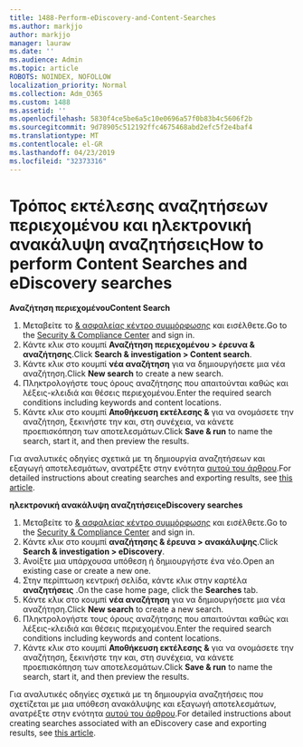 ```yaml
---
title: 1488-Perform-eDiscovery-and-Content-Searches
ms.author: markjjo
author: markjjo
manager: lauraw
ms.date: ''
ms.audience: Admin
ms.topic: article
ROBOTS: NOINDEX, NOFOLLOW
localization_priority: Normal
ms.collection: Adm_O365
ms.custom: 1488
ms.assetid: ''
ms.openlocfilehash: 5830f4ce5be6a5c10e0696a57f0b83b4c5606f2b
ms.sourcegitcommit: 9d78905c512192ffc4675468abd2efc5f2e4baf4
ms.translationtype: MT
ms.contentlocale: el-GR
ms.lasthandoff: 04/23/2019
ms.locfileid: "32373316"
---
```

# <a name="how-to-perform-content-searches-and-ediscovery-searches"></a><span data-ttu-id="84295-102">Τρόπος εκτέλεσης αναζητήσεων περιεχομένου και ηλεκτρονική ανακάλυψη αναζητήσεις</span><span class="sxs-lookup"><span data-stu-id="84295-102">How to perform Content Searches and eDiscovery searches</span></span>

<span data-ttu-id="84295-103">**Αναζήτηση περιεχομένου**</span><span class="sxs-lookup"><span data-stu-id="84295-103">**Content Search**</span></span>

1. <span data-ttu-id="84295-104">Μεταβείτε το [& ασφαλείας κέντρο συμμόρφωσης](https://protection.office.com) και εισέλθετε.</span><span class="sxs-lookup"><span data-stu-id="84295-104">Go to the [Security & Compliance Center](https://protection.office.com) and sign in.</span></span>
2. <span data-ttu-id="84295-105">Κάντε κλικ στο κουμπί **Αναζήτηση περιεχομένου > έρευνα & αναζήτησης**.</span><span class="sxs-lookup"><span data-stu-id="84295-105">Click **Search & investigation > Content search**.</span></span>
3. <span data-ttu-id="84295-106">Κάντε κλικ στο κουμπί **νέα αναζήτηση** για να δημιουργήσετε μια νέα αναζήτηση.</span><span class="sxs-lookup"><span data-stu-id="84295-106">Click **New search** to create a new search.</span></span>
4. <span data-ttu-id="84295-107">Πληκτρολογήστε τους όρους αναζήτησης που απαιτούνται καθώς και λέξεις-κλειδιά και θέσεις περιεχομένου.</span><span class="sxs-lookup"><span data-stu-id="84295-107">Enter the required search conditions including keywords and content locations.</span></span>  
5. <span data-ttu-id="84295-108">Κάντε κλικ στο κουμπί **Αποθήκευση εκτέλεσης &** για να ονομάσετε την αναζήτηση, ξεκινήστε την και, στη συνέχεια, να κάνετε προεπισκόπηση των αποτελεσμάτων.</span><span class="sxs-lookup"><span data-stu-id="84295-108">Click **Save & run** to name the search, start it, and then preview the results.</span></span> 
 
<span data-ttu-id="84295-109">Για αναλυτικές οδηγίες σχετικά με τη δημιουργία αναζητήσεων και εξαγωγή αποτελεσμάτων, ανατρέξτε στην ενότητα [αυτού του άρθρου](https://docs.microsoft.com/office365/securitycompliance/content-search).</span><span class="sxs-lookup"><span data-stu-id="84295-109">For detailed instructions about creating searches and exporting results, see [this article](https://docs.microsoft.com/office365/securitycompliance/content-search).</span></span>

<span data-ttu-id="84295-110">**ηλεκτρονική ανακάλυψη αναζητήσεις**</span><span class="sxs-lookup"><span data-stu-id="84295-110">**eDiscovery searches**</span></span>

1. <span data-ttu-id="84295-111">Μεταβείτε το [& ασφαλείας κέντρο συμμόρφωσης](https://protection.office.com) και εισέλθετε.</span><span class="sxs-lookup"><span data-stu-id="84295-111">Go to the [Security & Compliance Center](https://protection.office.com) and sign in.</span></span>
2. <span data-ttu-id="84295-112">Κάντε κλικ στο κουμπί **αναζήτησης & έρευνα > ανακάλυψης**.</span><span class="sxs-lookup"><span data-stu-id="84295-112">Click **Search & investigation > eDiscovery**.</span></span>
3. <span data-ttu-id="84295-113">Ανοίξτε μια υπάρχουσα υπόθεση ή δημιουργήστε ένα νέο.</span><span class="sxs-lookup"><span data-stu-id="84295-113">Open an existing case or create a new one.</span></span>
4. <span data-ttu-id="84295-114">Στην περίπτωση κεντρική σελίδα, κάντε κλικ στην καρτέλα **αναζητήσεις** .</span><span class="sxs-lookup"><span data-stu-id="84295-114">On the case home page, click the **Searches** tab.</span></span>  
5. <span data-ttu-id="84295-115">Κάντε κλικ στο κουμπί **νέα αναζήτηση** για να δημιουργήσετε μια νέα αναζήτηση.</span><span class="sxs-lookup"><span data-stu-id="84295-115">Click **New search** to create a new search.</span></span>
6. <span data-ttu-id="84295-116">Πληκτρολογήστε τους όρους αναζήτησης που απαιτούνται καθώς και λέξεις-κλειδιά και θέσεις περιεχομένου.</span><span class="sxs-lookup"><span data-stu-id="84295-116">Enter the required search conditions including keywords and content locations.</span></span>  
7. <span data-ttu-id="84295-117">Κάντε κλικ στο κουμπί **Αποθήκευση εκτέλεσης &** για να ονομάσετε την αναζήτηση, ξεκινήστε την και, στη συνέχεια, να κάνετε προεπισκόπηση των αποτελεσμάτων.</span><span class="sxs-lookup"><span data-stu-id="84295-117">Click **Save & run** to name the search, start it, and then preview the results.</span></span>

<span data-ttu-id="84295-118">Για αναλυτικές οδηγίες σχετικά με τη δημιουργία αναζητήσεις που σχετίζεται με μια υπόθεση ανακάλυψης και εξαγωγή αποτελεσμάτων, ανατρέξτε στην ενότητα [αυτού του άρθρου](https://docs.microsoft.com/office365/securitycompliance/ediscovery-cases).</span><span class="sxs-lookup"><span data-stu-id="84295-118">For detailed instructions about creating searches associated with an eDiscovery case and exporting results, see [this article](https://docs.microsoft.com/office365/securitycompliance/ediscovery-cases).</span></span>